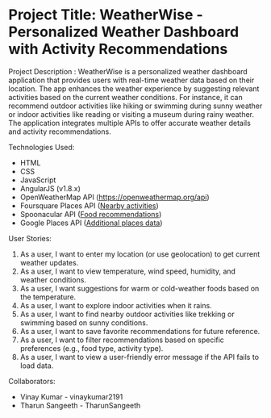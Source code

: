 # Project Title: WeatherWise - Personalized Weather Dashboard with Activity Recommendations

Project Description : WeatherWise is a personalized weather dashboard application that provides users with real-time weather    data based on their location. The app enhances the weather experience by suggesting relevant activities based on the current weather conditions. For instance, it can recommend outdoor activities like hiking or swimming during sunny weather or indoor activities like reading or visiting a museum during rainy weather. The application integrates multiple APIs to offer accurate weather details and activity recommendations.

Technologies Used:

* HTML
* CSS
* JavaScript
* AngularJS (v1.8.x)
* OpenWeatherMap API (https://openweathermap.org/api)
* Foursquare Places API ([Nearby activities](https://location.foursquare.com/products/places-api/))
* Spoonacular API ([Food recommendations](https://spoonacular.com/food-api))
* Google Places API ([Additional places data](https://developers.google.com/maps/documentation/places/web-service/get-api-key))

User Stories:

1. As a user, I want to enter my location (or use geolocation) to get current weather updates.
2. As a user, I want to view temperature, wind speed, humidity, and weather conditions.
3. As a user, I want suggestions for warm or cold-weather foods based on the temperature.
4. As a user, I want to explore indoor activities when it rains.
5. As a user, I want to find nearby outdoor activities like trekking or swimming based on sunny conditions.
6. As a user, I want to save favorite recommendations for future reference.
7. As a user, I want to filter recommendations based on specific preferences (e.g., food type, activity type).
8. As a user, I want to view a user-friendly error message if the API fails to load data.

Collaborators:

*   Vinay Kumar - vinaykumar2191
*   Tharun Sangeeth - TharunSangeeth
